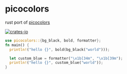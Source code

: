 # picocolors

rust port of [picocolors](https://github.com/alexeyraspopov/picocolors)

[![crates-io](https://badgen.net/crates/v/picocolors_rs)](https://crates.io/crates/picocolors)

```rust
use picocolors::{bg_black, bold, formatter};
fn main() {
  println!("hello {}", bold(bg_black("world")));

  let custom_blue = formatter("\x1b[34m", "\x1b[39m");
  println!("hello {}", custom_blue("world"));
}
```
